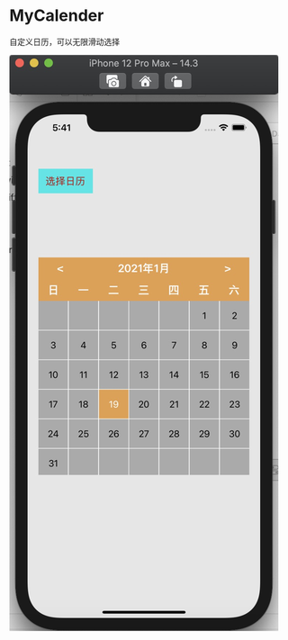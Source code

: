 # MyCalender
自定义日历，可以无限滑动选择

![选择日历](https://github.com/coderMyron/MyCalender/blob/main/MyCalender/112.jpg)
